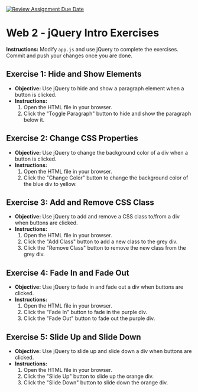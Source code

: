 [![Review Assignment Due Date](https://classroom.github.com/assets/deadline-readme-button-22041afd0340ce965d47ae6ef1cefeee28c7c493a6346c4f15d667ab976d596c.svg)](https://classroom.github.com/a/u_cEzpW-)
# Web 2 - jQuery Intro Exercises

**Instructions:** Modify `app.js` and use jQuery to complete the exercises. Commit and push your changes once you are done.

## Exercise 1: Hide and Show Elements

- **Objective:** Use jQuery to hide and show a paragraph element when a button is clicked.
- **Instructions:**
  1. Open the HTML file in your browser.
  2. Click the "Toggle Paragraph" button to hide and show the paragraph below it.

## Exercise 2: Change CSS Properties

- **Objective:** Use jQuery to change the background color of a div when a button is clicked.
- **Instructions:**
  1. Open the HTML file in your browser.
  2. Click the "Change Color" button to change the background color of the blue div to yellow.

## Exercise 3: Add and Remove CSS Class

- **Objective:** Use jQuery to add and remove a CSS class to/from a div when buttons are clicked.
- **Instructions:**
  1. Open the HTML file in your browser.
  2. Click the "Add Class" button to add a new class to the grey div.
  3. Click the "Remove Class" button to remove the new class from the grey div.

## Exercise 4: Fade In and Fade Out

- **Objective:** Use jQuery to fade in and fade out a div when buttons are clicked.
- **Instructions:**
  1. Open the HTML file in your browser.
  2. Click the "Fade In" button to fade in the purple div.
  3. Click the "Fade Out" button to fade out the purple div.

## Exercise 5: Slide Up and Slide Down

- **Objective:** Use jQuery to slide up and slide down a div when buttons are clicked.
- **Instructions:**
  1. Open the HTML file in your browser.
  2. Click the "Slide Up" button to slide up the orange div.
  3. Click the "Slide Down" button to slide down the orange div.
